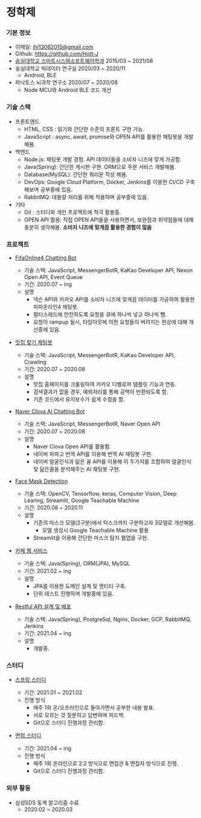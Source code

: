 # 정학제

### 기본 정보

- 이메일: jhj13062015@gmail.com
- Github: https://github.com/Hott-J
- [숭실대학교 스마트시스템소프트웨어학과](http://smartsw.ssu.ac.kr/) 2015/03 ~ 2021/08
- 숭실대학교 빅데이터 연구실 2020/03 ~ 2020/11
  - Android, BLE
- 파낙토스 뇌과학 연구소 2020/07 ~ 2020/08
  - Node MCU와 Android BLE 코드 개선 
  
### 기술 스택
- 프론트엔드
  - HTML, CSS : 읽기와 간단한 수준의 프론트 구현 가능.
  - JavaScript : async, await, promise와 OPEN API를 활용한 채팅봇을 개발해봄.
- 백엔드
  - Node.js: 채팅봇 개발 경험. API 데이터들을 소비자 니즈에 맞게 가공함.
  - Java(Spring): 간단한 게시판 구현. ORM으로 주문 서비스 개발해봄.
  - Database(MySQL): 간단한 쿼리문 작성 해봄.
  - DevOps: Google Cloud Platform, Docker, Jenkins를 이용한 CI/CD 구축 해보며 공부중에 있음.
  - RabbitMQ: 대용량 처리를 위해 적용하며 공부중에 있음.
- 기타
  - Git : 스터디와 개인 프로젝트에 적극 활용중.
  - OPEN API 활용: 직접 OPEN API들을 사용하면서, 보완점과 취약점들에 대해 충분히 생각해봄. **소비자 니즈에 맞게끔 활용한 경험이 많음**  
   
### 프로젝트

- [FifaOnline4 Chatting Bot](https://github.com/Hott-J/FifaOnline4-Chat-Bot)
  - 기술 스택: JavaScript, MessengerBotR, KaKao Developer API, Nexon Open API, Event Queue
  - 기간: 2020.07 ~ ing
  - 설명
    - 넥슨 API와 카카오 API를 소비자 니즈에 맞게끔 데이터를 가공하여 활용한 피파온라인4 채팅봇.
    - 멀티스레드에 안전하도록 요청을 큐에 하나씩 넣고 하나씩 뺌.
    - 요청이 rampup 될시, 타임아웃에 의한 요청들이 버려지는 현상에 대해 개선중에 있음.

- [맛집 찾기 채팅봇](https://github.com/Hott-J/Find-TastyFood-ChatBot)
  - 기술 스택: JavaScript, MessengerBotR, KaKao Developer API, Crawling
  - 기간: 2020.07 ~ 2020.08
  - 설명
    - 맛집 홈페이지를 크롤링하여 카카오 디벨로퍼 템플릿 기능과 연동.
    - 검색결과가 없을 경우, 예외처리를 통해 공백이 반환되도록 함.
    - 기존 코드에서 유지보수가 쉽게 수정을 함.

- [Naver Clova AI Chatting Bot](https://github.com/Hott-J/Naver-clover-Api-ChatBot)
  - 기술 스택: JavaScript, MessengerBotR, Naver Open API
  - 기간: 2020.07 ~ 2020.08
  - 설명
    - Naver Clova Open API를 활용함.
    - 네이버 파파고 번역 API를 이용해 번역 AI 채팅봇 구현.
    - 네이버 얼굴인식과 닮은 꼴 API를 이용해 이 두가지를 조합하여 얼굴인식 및 닮은꼴을 분석해주는 AI 채팅봇 구현.
    
- [Face Mask Detection](https://github.com/Hott-J/Face-Mask-Detection)
  - 기술 스택: OpenCV, Tensorflow, keras, Computer Vision, Deep Learing, Streamlit, Google Teachable Machine
  - 기간: 2020.08 ~ 2020.11
  - 설명
    - 기존의 마스크 모델(2구분)에서 턱스크까지 구분하고자 3모델로 개선해봄.
        - 모델 생성시 Google Teachable Machine 활용
    - Streamlit을 이용해 간단한 마스크 탐지 웹앱을 구현.

- [카페 웹 서비스](https://github.com/FullCamp-Study/Cafe-WebService)
  - 기술 스택: Java(Spring), ORM(JPA), MySQL
  - 기간: 2021.02 ~ ing
  - 설명
    - JPA를 이용한 도메인 설계 및 엔티티 구축.
    - 단위 테스트 진행하며 개발중에 있음.

- [Restful API 설계 및 배포]()
  - 기술 스택: Java(Spring), PostgreSql, Nginx, Docker, GCP, RabbitMQ, Jenkins
  - 기간: 2021.04 ~ ing
  - 설명
    - 개발중.

### 스터디
- [스프링 스터디](https://github.com/Hott-J/Spring-Study)
  - 기간: 2021.01 ~ 2021.02
  - 진행 방식
    - 매주 1회 온/오프라인으로 돌아가면서 공부한 내용 발표.
    - 서로 모르는 것 질문하고 답변하며 피드백.
    - Git으로 스터디 진행과정 관리함.

- [면접 스터디](https://github.com/Parkyunhwan/BackEnd_Study)
  - 기간: 2021.04 ~ ing
  - 진행 방식
    - 매주 1회 온라인으로 2:2 방식으로 면접관 & 면접자 방식으로 진행.
    - Git으로 스터디 진행과정 관리함.

### 외부 활동
- 삼성SDS 동계 알고리즘 수료
    - 2020.02 ~ 2020.03
